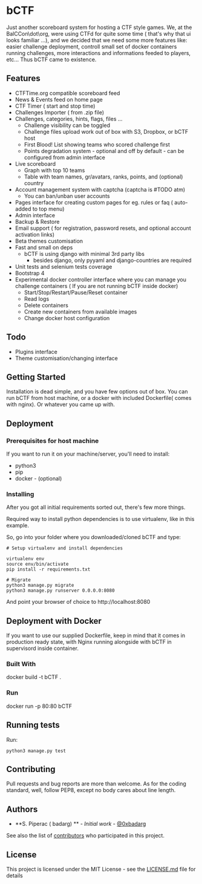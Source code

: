 # bCTF

Just another scoreboard system for hosting a CTF style games. 
We, at the BalCCon\dot\org, were using CTFd for quite some time ( that's why that ui looks familiar ...), and we decided that we need some more features like:
easier challenge deployment, controll small set of docker containers running challenges, more interactions and informations feeded to players, etc... Thus bCTF came to existence.

## Features

* CTFTime.org compatible scoreboard feed
* News & Events feed on home page
* CTF Timer ( start and stop time)
* Challenges Importer ( from .zip file)
* Challenges, categories, hints, flags, files ...
    * Challenge visibility can be toggled
    * Challenge files upload work out of box with S3, Dropbox, or bCTF host
    * First Blood! List showing teams who scored challenge first
    * Points degradation system - optional and off by default - can be configured from admin interface
* Live scoreboard
    * Graph with top 10 teams
    * Table with team names, gr/avatars, ranks, points, and (optional) country
* Account management system with captcha (captcha is #TODO atm)
    * You can ban/unban user accounts
* Pages interface for creating custom pages for eg. rules or faq ( auto-added to top menu)
* Admin interface
* Backup & Restore 
* Email support ( for registration, password resets, and optional account activation links)
* Beta themes customisation
* Fast and small on deps
    * bCTF is using django with minimal 3rd party libs
        * besides django, only pyyaml and django-countries are required
* Unit tests and selenium tests coverage
* Bootstrap 4
* Experimental docker controller interface where you can manage you challenge containers ( If you are not running bCTF inside docker)
    * Start/Stop/Restart/Pause/Reset container
    * Read logs
    * Delete containers
    * Create new containers from available images
    * Change docker host configuration

## Todo

* Plugins interface
* Theme customisation/changing interface


## Getting Started

Installation is dead simple, and you have few options out of box. You can run bCTF from host machine, or a docker with included Dockerfile( comes with nginx). Or whatever you came up with.

## Deployment 


### Prerequisites for host machine

If you want to run it on your machine/server, you'll need to install:

* python3
* pip
* docker - (optional)


### Installing

After you got all initial requirements sorted out, there's few more things.

Required way to install python dependencies is to use virtualenv, like in this example.

So, go into your folder where you downloaded/cloned bCTF and type:

```
# Setup virtualenv and install dependencies

virtualenv env
source env/bin/activate
pip install -r requirements.txt

# Migrate
python3 manage.py migrate
python3 manage.py runserver 0.0.0.0:8080

```

And point your browser of choice to http://localhost:8080

## Deployment with Docker

If you want to  use our supplied Dockerfile, keep in mind that it comes in production ready state, with Nginx running alongside with bCTF in supervisord inside container.

### Built With

docker build -t bCTF .

### Run 
docker run -p 80:80 bCTF

## Running tests

Run:
```
python3 manage.py test
```

## Contributing

Pull requests and bug reports are more than welcome. As for the coding standard, well, follow PEP8, except no body cares about line length. 

## Authors

* **S. Piperac ( badarg) ** - *Initial work* - [@0xbadarg](https://twitter.com/0xbadarg)

See also the list of [contributors](https://github.com/spiperac/bctf/contributors) who participated in this project.

## License

This project is licensed under the MIT License - see the [LICENSE.md](LICENSE.md) file for details


